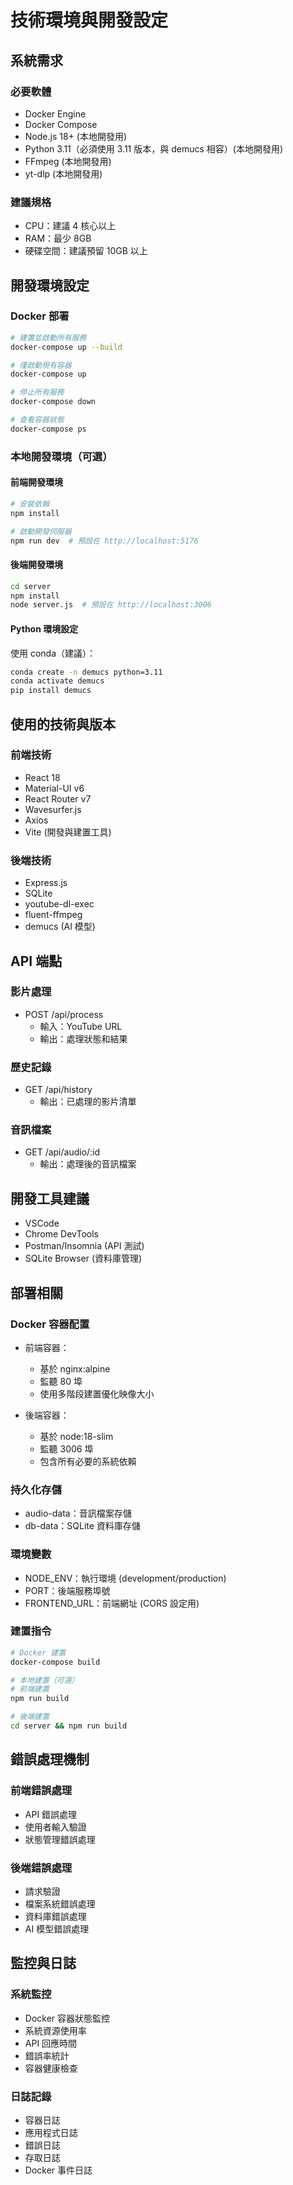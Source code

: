 # 技術環境與開發設定

## 系統需求

### 必要軟體
- Docker Engine
- Docker Compose
- Node.js 18+ (本地開發用)
- Python 3.11（必須使用 3.11 版本，與 demucs 相容）(本地開發用)
- FFmpeg (本地開發用)
- yt-dlp (本地開發用)

### 建議規格
- CPU：建議 4 核心以上
- RAM：最少 8GB
- 硬碟空間：建議預留 10GB 以上

## 開發環境設定

### Docker 部署
```bash
# 建置並啟動所有服務
docker-compose up --build

# 僅啟動現有容器
docker-compose up

# 停止所有服務
docker-compose down

# 查看容器狀態
docker-compose ps
```

### 本地開發環境（可選）

#### 前端開發環境
```bash
# 安裝依賴
npm install

# 啟動開發伺服器
npm run dev  # 預設在 http://localhost:5176
```

#### 後端開發環境
```bash
cd server
npm install
node server.js  # 預設在 http://localhost:3006
```

#### Python 環境設定
使用 conda（建議）：
```bash
conda create -n demucs python=3.11
conda activate demucs
pip install demucs
```

## 使用的技術與版本

### 前端技術
- React 18
- Material-UI v6
- React Router v7
- Wavesurfer.js
- Axios
- Vite (開發與建置工具)

### 後端技術
- Express.js
- SQLite
- youtube-dl-exec
- fluent-ffmpeg
- demucs (AI 模型)

## API 端點

### 影片處理
- POST /api/process
  - 輸入：YouTube URL
  - 輸出：處理狀態和結果

### 歷史記錄
- GET /api/history
  - 輸出：已處理的影片清單

### 音訊檔案
- GET /api/audio/:id
  - 輸出：處理後的音訊檔案

## 開發工具建議
- VSCode
- Chrome DevTools
- Postman/Insomnia (API 測試)
- SQLite Browser (資料庫管理)

## 部署相關

### Docker 容器配置
- 前端容器：
  - 基於 nginx:alpine
  - 監聽 80 埠
  - 使用多階段建置優化映像大小

- 後端容器：
  - 基於 node:18-slim
  - 監聽 3006 埠
  - 包含所有必要的系統依賴

### 持久化存儲
- audio-data：音訊檔案存儲
- db-data：SQLite 資料庫存儲

### 環境變數
- NODE_ENV：執行環境 (development/production)
- PORT：後端服務埠號
- FRONTEND_URL：前端網址 (CORS 設定用)

### 建置指令
```bash
# Docker 建置
docker-compose build

# 本地建置（可選）
# 前端建置
npm run build

# 後端建置
cd server && npm run build
```

## 錯誤處理機制

### 前端錯誤處理
- API 錯誤處理
- 使用者輸入驗證
- 狀態管理錯誤處理

### 後端錯誤處理
- 請求驗證
- 檔案系統錯誤處理
- 資料庫錯誤處理
- AI 模型錯誤處理

## 監控與日誌

### 系統監控
- Docker 容器狀態監控
- 系統資源使用率
- API 回應時間
- 錯誤率統計
- 容器健康檢查

### 日誌記錄
- 容器日誌
- 應用程式日誌
- 錯誤日誌
- 存取日誌
- Docker 事件日誌
